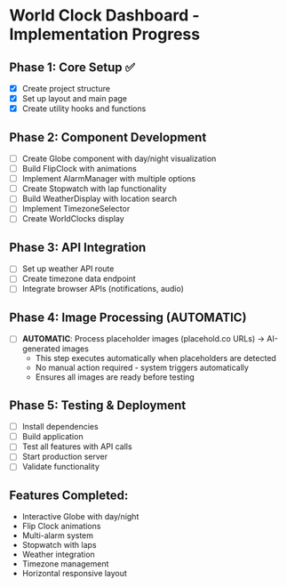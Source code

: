 # World Clock Dashboard - Implementation Progress

## Phase 1: Core Setup ✅
- [x] Create project structure
- [x] Set up layout and main page
- [x] Create utility hooks and functions

## Phase 2: Component Development
- [ ] Create Globe component with day/night visualization
- [ ] Build FlipClock with animations
- [ ] Implement AlarmManager with multiple options
- [ ] Create Stopwatch with lap functionality
- [ ] Build WeatherDisplay with location search
- [ ] Implement TimezoneSelector
- [ ] Create WorldClocks display

## Phase 3: API Integration
- [ ] Set up weather API route
- [ ] Create timezone data endpoint
- [ ] Integrate browser APIs (notifications, audio)

## Phase 4: Image Processing (AUTOMATIC)
- [ ] **AUTOMATIC**: Process placeholder images (placehold.co URLs) → AI-generated images
  - This step executes automatically when placeholders are detected
  - No manual action required - system triggers automatically
  - Ensures all images are ready before testing

## Phase 5: Testing & Deployment
- [ ] Install dependencies
- [ ] Build application
- [ ] Test all features with API calls
- [ ] Start production server
- [ ] Validate functionality

## Features Completed:
- Interactive Globe with day/night
- Flip Clock animations
- Multi-alarm system
- Stopwatch with laps
- Weather integration
- Timezone management
- Horizontal responsive layout